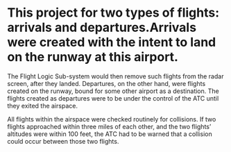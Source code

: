 # This project  for two types of flights: arrivals and departures.Arrivals were created with the intent to land on the runway at this airport.
The Flight Logic Sub-system would then remove such flights from the radar screen, after they landed. Departures, on the other hand, were flights
created on the runway, bound for some other airport as a destination. The flights created as departures were to be under the control of the ATC 
until they exited the airspace.
 
All flights within the airspace were checked routinely for collisions. If two flights
approached within three miles of each other, and the two flights’ altitudes were within
100 feet, the ATC had to be warned that a collision could occur between those two
flights.

